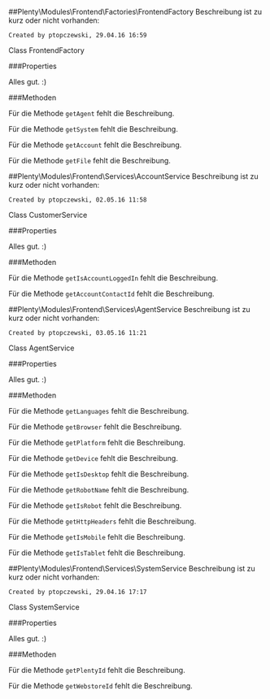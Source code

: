 ##Plenty\Modules\Frontend\Factories\FrontendFactory
Beschreibung ist zu kurz oder nicht vorhanden:

    Created by ptopczewski, 29.04.16 16:59
Class FrontendFactory

###Properties

Alles gut. :)

###Methoden

Für die Methode `getAgent` fehlt die Beschreibung.

Für die Methode `getSystem` fehlt die Beschreibung.

Für die Methode `getAccount` fehlt die Beschreibung.

Für die Methode `getFile` fehlt die Beschreibung.

##Plenty\Modules\Frontend\Services\AccountService
Beschreibung ist zu kurz oder nicht vorhanden:

    Created by ptopczewski, 02.05.16 11:58
Class CustomerService

###Properties

Alles gut. :)

###Methoden

Für die Methode `getIsAccountLoggedIn` fehlt die Beschreibung.

Für die Methode `getAccountContactId` fehlt die Beschreibung.

##Plenty\Modules\Frontend\Services\AgentService
Beschreibung ist zu kurz oder nicht vorhanden:

    Created by ptopczewski, 03.05.16 11:21
Class AgentService

###Properties

Alles gut. :)

###Methoden

Für die Methode `getLanguages` fehlt die Beschreibung.

Für die Methode `getBrowser` fehlt die Beschreibung.

Für die Methode `getPlatform` fehlt die Beschreibung.

Für die Methode `getDevice` fehlt die Beschreibung.

Für die Methode `getIsDesktop` fehlt die Beschreibung.

Für die Methode `getRobotName` fehlt die Beschreibung.

Für die Methode `getIsRobot` fehlt die Beschreibung.

Für die Methode `getHttpHeaders` fehlt die Beschreibung.

Für die Methode `getIsMobile` fehlt die Beschreibung.

Für die Methode `getIsTablet` fehlt die Beschreibung.

##Plenty\Modules\Frontend\Services\SystemService
Beschreibung ist zu kurz oder nicht vorhanden:

    Created by ptopczewski, 29.04.16 17:17
Class SystemService

###Properties

Alles gut. :)

###Methoden

Für die Methode `getPlentyId` fehlt die Beschreibung.

Für die Methode `getWebstoreId` fehlt die Beschreibung.

